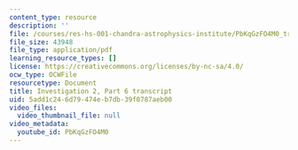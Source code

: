 ```yaml
---
content_type: resource
description: ''
file: /courses/res-hs-001-chandra-astrophysics-institute/PbKqGzFO4M0_transcript.pdf
file_size: 43948
file_type: application/pdf
learning_resource_types: []
license: https://creativecommons.org/licenses/by-nc-sa/4.0/
ocw_type: OCWFile
resourcetype: Document
title: Investigation 2, Part 6 transcript
uid: 5add1c24-6d79-474e-b7db-39f0787aeb00
video_files:
  video_thumbnail_file: null
video_metadata:
  youtube_id: PbKqGzFO4M0
---
```

